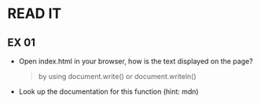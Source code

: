 # READ IT

## EX 01

- Open index.html in your browser, how is the text displayed on the page?
  > by using document.write() or document.writeln()
- Look up the documentation for this function (hint: mdn)
